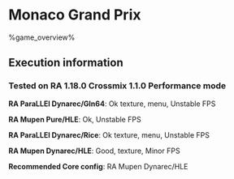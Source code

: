# Monaco Grand Prix 

%game_overview%

## Execution information

### Tested on RA 1.18.0 Crossmix 1.1.0 Performance mode

**RA ParaLLEl Dynarec/Gln64**: Ok texture, menu, Unstable FPS

**RA Mupen Pure/HLE**: Ok, Unstable FPS

**RA ParaLLEl Dynarec/Rice**: Ok texture, menu, Unstable FPS

**RA Mupen Dynarec/HLE**: Good, texture, Minor FPS

**Recommended Core config**: RA Mupen Dynarec/HLE